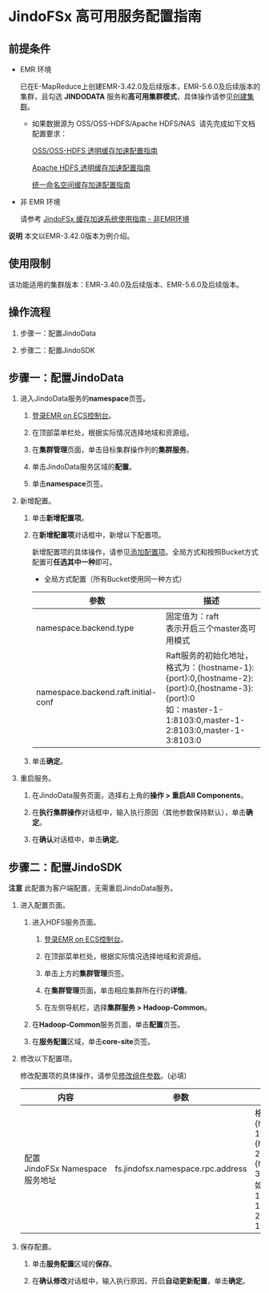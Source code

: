 # JindoFSx 高可用服务配置指南

## 前提条件

* EMR 环境

   已在E-MapReduce上创建EMR-3.42.0及后续版本，EMR-5.6.0及后续版本的集群，且勾选 **JINDODATA** 服务和**高可用集群模式**，具体操作请参见[创建集群](https://help.aliyun.com/document_detail/28088.htm#concept-olg-vq3-y2b)。

   * 如果数据源为 OSS/OSS-HDFS/Apache HDFS/NAS  请先完成如下文档配置要求：
    
     [OSS/OSS-HDFS 透明缓存加速配置指南](./jindocache_oss_quickstart.md)

     [Apache HDFS 透明缓存加速配置指南](./jindocache_hdfs_quickstart.md)

     [统一命名空间缓存加速配置指南](./jindocache_global_namespace_quickstart.md)


* 非 EMR 环境

   请参考 [JindoFSx 缓存加速系统使用指南 - 非EMR环境](docs/../../../../4.x/4.6.x/4.6.2/jindofsx/outline.md)

**说明** 本文以EMR-3.42.0版本为例介绍。

## 使用限制

该功能适用的集群版本：EMR-3.40.0及后续版本、EMR-5.6.0及后续版本。

## 操作流程

1.  步骤一：配置JindoData
    
2.  步骤二：配置JindoSDK
    

## 步骤一：配置JindoData

1.  进入JindoData服务的**namespace**页签。
    
    1.  [登录EMR on ECS控制台](https://emr-next.console.aliyun.com/#/region/cn-hangzhou/resource/all/ecs/list)。
        
    2.  在顶部菜单栏处，根据实际情况选择地域和资源组。
        
    3.  在**集群管理**页面，单击目标集群操作列的**集群服务**。
        
    4.  单击JindoData服务区域的**配置**。
        
    5.  单击**namespace**页签。
        
2.  新增配置。
    
    1.  单击**新增配置项**。
        
    2.  在**新增配置项**对话框中，新增以下配置项。
        
        新增配置项的具体操作，请参见[添加配置项](https://help.aliyun.com/document_detail/379879.htm#section-st3-dhw-qnx)。全局方式和按照Bucket方式配置可**任选其中一种**即可。
        
        *   全局方式配置（所有Bucket使用同一种方式）
        
        |  参数  |  描述  |
        | --- | --- |
        |  namespace.backend.type  |  固定值为：raft <br>表示开启三个master高可用模式  |
        |  namespace.backend.raft.initial-conf  |  Raft服务的初始化地址，格式为：{hostname-1}:{port}:0,{hostname-2}:{port}:0,{hostname-3}:{port}:0 <br>如：master-1-1:8103:0,master-1-2:8103:0,master-1-3:8103:0  |
    
    3.  单击**确定**。
    
3.  重启服务。
    
    1.  在JindoData服务页面，选择右上角的**操作 > 重启All Components**。
    
    2.  在**执行集群操作**对话框中，输入执行原因（其他参数保持默认），单击**确定**。
    
    3.  在**确认**对话框中，单击**确定**。
    

## 步骤二：配置JindoSDK

**注意** 此配置为客户端配置，无需重启JindoData服务。

1.  进入配置页面。
    
    1.  进入HDFS服务页面。
        
        1.  [登录EMR on ECS控制台](https://emr-next.console.aliyun.com/#/region/cn-hangzhou/resource/all/ecs/list)。
            
        2.  在顶部菜单栏处，根据实际情况选择地域和资源组。
            
        3.  单击上方的**集群管理**页签。
            
        4.  在**集群管理**页面，单击相应集群所在行的**详情**。
            
        5.  在左侧导航栏，选择**集群服务 > Hadoop-Common**。
            
    2.  在**Hadoop-Common**服务页面，单击**配置**页签。
        
    3.  在**服务配置**区域，单击**core-site**页签。
        
2.  修改以下配置项。
    
    修改配置项的具体操作，请参见[修改组件参数](https://help.aliyun.com/document_detail/106171.htm#section-onk-ip0-00r)。(必填)

    |  内容  |  参数  |  描述  |
    | --- | --- | --- |
    |  配置JindoFSx Namespace服务地址  |  fs.jindofsx.namespace.rpc.address  |  格式为:{headerhost-1}:8101,{headerhost-2}:8101,{headerhost-3}:8101 <br>如：master-1-1:8101,master-1-2:8101,master-1-3:8101|

3.  保存配置。
    
    1.  单击**服务配置**区域的**保存**。
        
    2.  在**确认修改**对话框中，输入执行原因，开启**自动更新配置**，单击**确定**。